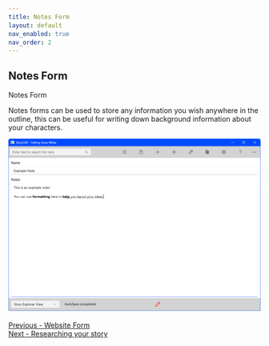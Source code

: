 ```yaml
---
title: Notes Form
layout: default
nav_enabled: true
nav_order: 2
---
```

## Notes Form ##
Notes Form

Notes forms can be used to store any information you wish anywhere in the outline, this can be useful for writing down background information about your characters.


![](NotesElement.png)
 <br/>
 <br/>
[Previous - Website Form](Website_Form.md) <br/>
[Next - Researching your story](Researching_your_story.md) <br/>
